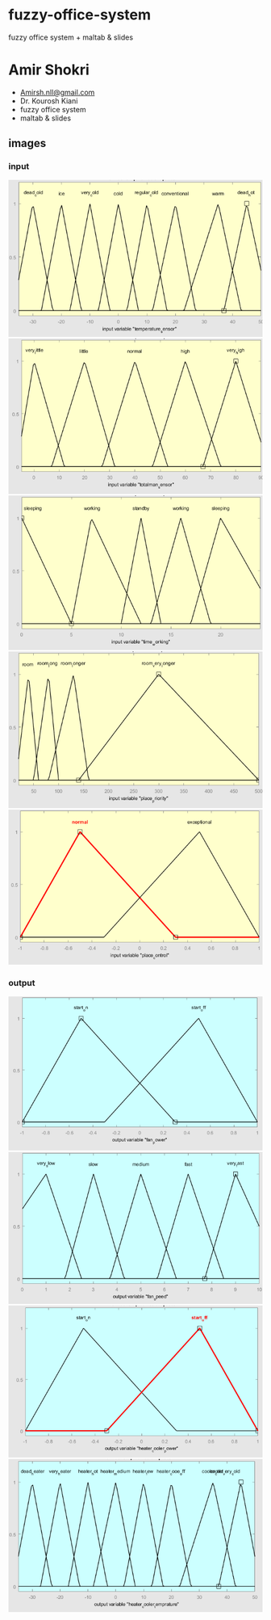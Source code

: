 # fuzzy-office-system
fuzzy office system + maltab &amp; slides

# Amir Shokri
* Amirsh.nll@gmail.com
* Dr. Kourosh Kiani
* fuzzy office system
* maltab &amp; slides

## images

### input
![input 1](https://github.com/amirshnll/fuzzy-office-system/raw/master/input1.PNG)
![input 2](https://github.com/amirshnll/fuzzy-office-system/raw/master/input2.PNG)
![input 3](https://github.com/amirshnll/fuzzy-office-system/raw/master/input3.PNG)
![input 4](https://github.com/amirshnll/fuzzy-office-system/raw/master/input4.PNG)
![input 5](https://github.com/amirshnll/fuzzy-office-system/raw/master/input5.PNG)

### output
![output 1](https://github.com/amirshnll/fuzzy-office-system/raw/master/output1.PNG)
![output 2](https://github.com/amirshnll/fuzzy-office-system/raw/master/output2.PNG)
![output 3](https://github.com/amirshnll/fuzzy-office-system/raw/master/output3.PNG)
![output 4](https://github.com/amirshnll/fuzzy-office-system/raw/master/output4.PNG)
